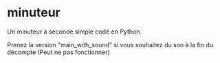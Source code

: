 # minuteur
Un minuteur à seconde simple codé en Python.

Prenez la version "main_with_sound" si vous souhaitez du son à la fin du décompte
(Peut ne pas fonctionner)
